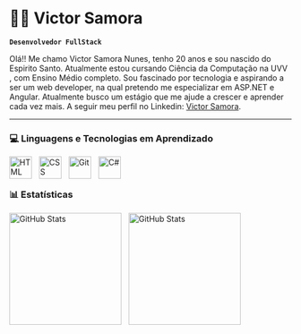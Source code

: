 # 👨‍💻 Victor Samora

**`Desenvolvedor FullStack`**

Olá!! Me chamo Victor Samora Nunes, tenho 20 anos e sou nascido do Espirito Santo. Atualmente estou cursando Ciência da Computação na UVV , com Ensino Médio completo. Sou fascinado por tecnologia e aspirando a ser um web developer, na qual pretendo me especializar em ASP.NET e Angular. Atualmente busco um estágio que me ajude a crescer e aprender cada vez mais. A seguir meu perfil no Linkedin: [Victor Samora](https://www.linkedin.com/in/victor-samora-6b0474323/?trk=opento_sprofile_details).

---

### 💻 Linguagens e Tecnologias em Aprendizado

<img 
    align="left" 
    alt="HTML"
    title="HTML" 
    width="40px" 
    style="padding-right: 10px;" 
    src="https://cdn.jsdelivr.net/gh/devicons/devicon@latest/icons/html5/html5-original.svg" 
/>
<img 
    align="left" 
    alt="CSS" 
    title="CSS"
    width="40px" 
    style="padding-right: 10px;" 
    src="https://cdn.jsdelivr.net/gh/devicons/devicon@latest/icons/css3/css3-original.svg" 
/>
<img 
    align="left" 
    alt="Git" 
    title="Git"
    width="40px" 
    style="padding-right: 10px;" 
    src="https://cdn.jsdelivr.net/gh/devicons/devicon@latest/icons/git/git-original.svg" 
/>
<img 
    align="left" 
    alt="C#" 
    title="C#"
    width="40px" 
    style="padding-right: 10px;" 
    src="https://cdn.jsdelivr.net/gh/devicons/devicon@latest/icons/csharp/csharp-original.svg" 
/>

<br/>
<br/>

### 📊 Estatísticas

<p>
  <img 
    align="left" 
    alt="GitHub Stats" 
    height="200" 
    style="padding-right: 10px;" 
    src="https://github-readme-stats.vercel.app/api?username=VictorSamora&show_icons=true&theme=onedark&include_all_commits=true&locale=pt-br" 
  />

<img 
      align="left" 
      alt="GitHub Stats" 
      height="200" 
      src="https://github-readme-stats.vercel.app/api/top-langs/?username=VictorSamora&theme=onedark&layout=compact&custom_title=Tecnologias&langs_count=9" 
  />

</p>
